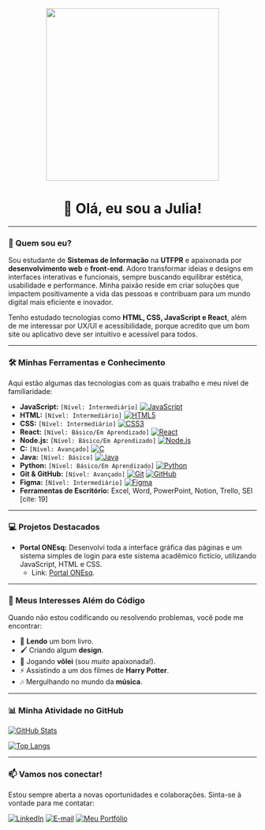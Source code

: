 <div id="header" align="center">
  <img src="https://cdn.dribbble.com/userupload/19835458/file/original-55c38aae3f9a9ac39a0d920e8724c5b4.gif" width="350"/>
  <h1>👋 Olá, eu sou a Julia!</h1>
</div>

---

### 🚀 Quem sou eu?

Sou estudante de **Sistemas de Informação** na **UTFPR** e apaixonada por **desenvolvimento web** e **front-end**. Adoro transformar ideias e designs em interfaces interativas e funcionais, sempre buscando equilibrar estética, usabilidade e performance. Minha paixão reside em criar soluções que impactem positivamente a vida das pessoas e contribuam para um mundo digital mais eficiente e inovador.

Tenho estudado tecnologias como **HTML, CSS, JavaScript e React**, além de me interessar por UX/UI e acessibilidade, porque acredito que um bom site ou aplicativo deve ser intuitivo e acessível para todos.

---

### 🛠️ Minhas Ferramentas e Conhecimento

Aqui estão algumas das tecnologias com as quais trabalho e meu nível de familiaridade:

* **JavaScript:** `[Nível: Intermediário]` [![JavaScript](https://img.shields.io/badge/JavaScript-F7DF1E?style=for-the-badge&logo=javascript&logoColor=black)](https://developer.mozilla.org/pt-BR/docs/Web/JavaScript)
* **HTML:** `[Nível: Intermediário]` [![HTML5](https://img.shields.io/badge/HTML5-E34F26?style=for-the-badge&logo=html5&logoColor=white)](https://developer.mozilla.org/pt-BR/docs/Web/HTML)
* **CSS:** `[Nível: Intermediário]` [![CSS3](https://img.shields.io/badge/CSS3-1572B6?style=for-the-badge&logo=css3&logoColor=white)](https://developer.mozilla.org/pt-BR/docs/Web/CSS)
* **React:** `[Nível: Básico/Em Aprendizado]` [![React](https://img.shields.io/badge/React-61DAFB?style=for-the-badge&logo=react&logoColor=black)](https://react.dev/)
* **Node.js:** `[Nível: Básico/Em Aprendizado]` [![Node.js](https://img.shields.io/badge/Node.js-339933?style=for-the-badge&logo=nodedotjs&logoColor=white)](https://nodejs.org/en)
* **C:** `[Nível: Avançado]` [![C](https://img.shields.io/badge/C-A8B9CC?style=for-the-badge&logo=c&logoColor=white)](https://devdocs.io/c/)
* **Java:** `[Nível: Básico]` [![Java](https://img.shields.io/badge/Java-007396?style=for-the-badge&logo=java&logoColor=white)](https://www.java.com/)
* **Python:** `[Nível: Básico/Em Aprendizado]` [![Python](https://img.shields.io/badge/Python-3776AB?style=for-the-badge&logo=python&logoColor=white)](https://www.python.org/)
* **Git & GitHub:** `[Nível: Avançado]` [![Git](https://img.shields.io/badge/Git-F05032?style=for-the-badge&logo=git&logoColor=white)](https://git-scm.com/) [![GitHub](https://img.shields.io/badge/GitHub-181717?style=for-the-badge&logo=github&logoColor=white)](https://github.com/)
* **Figma:** `[Nível: Intermediário]` [![Figma](https://img.shields.io/badge/Figma-F24E1E?style=for-the-badge&logo=figma&logoColor=white)](https://www.figma.com/)
* **Ferramentas de Escritório:** Excel, Word, PowerPoint, Notion, Trello, SEI [cite: 19]

---

### 💻 Projetos Destacados

* **Portal ONEsq:** Desenvolvi toda a interface gráfica das páginas e um sistema simples de login para este sistema acadêmico fictício, utilizando JavaScript, HTML e CSS.
    * Link: [Portal ONEsq](https://juliak-oliveira.github.io/unesq-portal/).

---

### 🎨 Meus Interesses Além do Código

Quando não estou codificando ou resolvendo problemas, você pode me encontrar:

* 📖 **Lendo** um bom livro.
* 🖌️ Criando algum **design**.
* 🏐 Jogando **vôlei** (sou *muito* apaixonada!).
* ⚡ Assistindo a um dos filmes de **Harry Potter**.
* 🎶 Mergulhando no mundo da **música**.

---

### 📊 Minha Atividade no GitHub

[![GitHub Stats](https://github-readme-stats.vercel.app/api?username=mejuloli&show_icons=true&theme=radical)](https://github.com/anuraghazra/github-readme-stats)

[![Top Langs](https://github-readme-stats.vercel.app/api/top-langs/?username=mejuloli&layout=compact&theme=radical)](https://github.com/anuraghazra/github-readme-stats)

---

### 📫 Vamos nos conectar!

Estou sempre aberta a novas oportunidades e colaborações. Sinta-se à vontade para me contatar:

[![LinkedIn](https://img.shields.io/badge/LinkedIn-0077B5?style=for-the-badge&logo=linkedin&logoColor=white)](https://www.linkedin.com/in/julia-k-oliveira)
[![E-mail](https://img.shields.io/badge/Email-D14836?style=for-the-badge&logo=gmail&logoColor=white)](mailto:jko.juliaoliveira@gmail.com)
[![Meu Portfólio](https://img.shields.io/badge/Portfólio-F7DF1E?style=for-the-badge&logo=wordpress&logoColor=black)](https://github.com/juliak-oliveira?tab=repositories)
